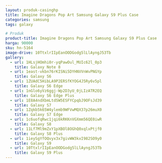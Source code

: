 ```yaml
---
layout: produk-casinghp
title: Imagine Dragons Pop Art Samsung Galaxy S9 Plus Case
categories: samsung
tags: galaxy

# Produk
product-title: Imagine Dragons Pop Art Samsung Galaxy S9 Plus Case
harga: 90000
sku: hn-5164
image-drive: 10TtxlrIIpEanOODGodg5lLlAyngJ53Tb
gallery:
  - url: 1HLsjHOmhi0r-yqPawOul_MUIc62l_0p3
    title: Galaxy Note 8
  - url: 1east-vkbn76rKISNi5DYHNVVnWvPNGYp
    title: Galaxy S6
  - url: 1ZUAdC5HibLA9P2ERSfKYOG4J5Ry6v5pl
    title: Galaxy S6 Edge
  - url: 1nGlo6yVz6ggj-Wp2D3yU_0jLIzATR2EQ
    title: Galaxy S6 Edge Plus
  - url: 1E8A4ndXbmLtdSW5ESFYCpqbJ9OFsJd39
    title: Galaxy S7
  - url: 1Zqkb5k65W4ylemb9WFVwMQX37p26muX0
    title: Galaxy S7 Edge
  - url: 1c6uofqRwc1jqi6kRKKnVGXmm56QE0iwR
    title: Galaxy S8
  - url: 11Lf7Ml9mZxY1pXBOl8OGhQ0xqlxPtjf0
    title: Galaxy S8 Plus
  - url: 1ieySgYfOQvyx3x7givWW3kxI982SO9y0
    title: Galaxy S9
  - url: 10TtxlrIIpEanOODGodg5lLlAyngJ53Tb
    title: Galaxy S9 Plus
---
```

